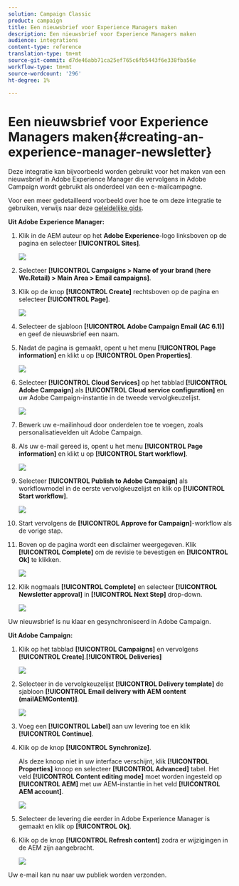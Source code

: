```yaml
---
solution: Campaign Classic
product: campaign
title: Een nieuwsbrief voor Experience Managers maken
description: Een nieuwsbrief voor Experience Managers maken
audience: integrations
content-type: reference
translation-type: tm+mt
source-git-commit: d7de46abb71ca25ef765c6fb5443f6e338fba56e
workflow-type: tm+mt
source-wordcount: '296'
ht-degree: 1%

---
```



# Een nieuwsbrief voor Experience Managers maken{#creating-an-experience-manager-newsletter}

Deze integratie kan bijvoorbeeld worden gebruikt voor het maken van een nieuwsbrief in Adobe Experience Manager die vervolgens in Adobe Campaign wordt gebruikt als onderdeel van een e-mailcampagne.

Voor een meer gedetailleerd voorbeeld over hoe te om deze integratie te gebruiken, verwijs naar deze [geleidelijke gids](https://helpx.adobe.com/campaign/kb/acc-aem.html).

**Uit Adobe Experience Manager:**

1. Klik in de AEM auteur op het **Adobe Experience**-logo linksboven op de pagina en selecteer **[!UICONTROL Sites]**.

   ![](assets/aem_uc_1.png)

1. Selecteer **[!UICONTROL Campaigns > Name of your brand (here We.Retail) > Main Area > Email campaigns]**.
1. Klik op de knop **[!UICONTROL Create]** rechtsboven op de pagina en selecteer **[!UICONTROL Page]**.

   ![](assets/aem_uc_2.png)

1. Selecteer de sjabloon **[!UICONTROL Adobe Campaign Email (AC 6.1)]** en geef de nieuwsbrief een naam.
1. Nadat de pagina is gemaakt, opent u het menu **[!UICONTROL Page information]** en klikt u op **[!UICONTROL Open Properties]**.

   ![](assets/aem_uc_3.png)

1. Selecteer **[!UICONTROL Cloud Services]** op het tabblad **[!UICONTROL Adobe Campaign]** als **[!UICONTROL Cloud service configuration]** en uw Adobe Campaign-instantie in de tweede vervolgkeuzelijst.

   ![](assets/aem_uc_4.png)

1. Bewerk uw e-mailinhoud door onderdelen toe te voegen, zoals personalisatievelden uit Adobe Campaign.
1. Als uw e-mail gereed is, opent u het menu **[!UICONTROL Page information]** en klikt u op **[!UICONTROL Start workflow]**.

   ![](assets/aem_uc_5.png)

1. Selecteer **[!UICONTROL Publish to Adobe Campaign]** als workflowmodel in de eerste vervolgkeuzelijst en klik op **[!UICONTROL Start workflow]**.

   ![](assets/aem_uc_6.png)

1. Start vervolgens de **[!UICONTROL Approve for Campaign]**-workflow als de vorige stap.
1. Boven op de pagina wordt een disclaimer weergegeven. Klik **[!UICONTROL Complete]** om de revisie te bevestigen en **[!UICONTROL Ok]** te klikken.

   ![](assets/aem_uc_7.png)

1. Klik nogmaals **[!UICONTROL Complete]** en selecteer **[!UICONTROL Newsletter approval]** in **[!UICONTROL Next Step]** drop-down.

   ![](assets/aem_uc_8.png)

Uw nieuwsbrief is nu klaar en gesynchroniseerd in Adobe Campaign.

**Uit Adobe Campaign:**

1. Klik op het tabblad **[!UICONTROL Campaigns]** en vervolgens **[!UICONTROL Create]**.**[!UICONTROL Deliveries]**

   ![](assets/aem_uc_9.png)

1. Selecteer in de vervolgkeuzelijst **[!UICONTROL Delivery template]** de sjabloon **[!UICONTROL Email delivery with AEM content (mailAEMContent)]**.

   ![](assets/aem_uc_10.png)

1. Voeg een **[!UICONTROL Label]** aan uw levering toe en klik **[!UICONTROL Continue]**.
1. Klik op de knop **[!UICONTROL Synchronize]**.

   Als deze knoop niet in uw interface verschijnt, klik **[!UICONTROL Properties]** knoop en selecteer **[!UICONTROL Advanced]** tabel. Het veld **[!UICONTROL Content editing mode]** moet worden ingesteld op **[!UICONTROL AEM]** met uw AEM-instantie in het veld **[!UICONTROL AEM account]**.

   ![](assets/aem_uc_11.png)

1. Selecteer de levering die eerder in Adobe Experience Manager is gemaakt en klik op **[!UICONTROL Ok]**.
1. Klik op de knop **[!UICONTROL Refresh content]** zodra er wijzigingen in de AEM zijn aangebracht.

   ![](assets/aem_uc_12.png)

Uw e-mail kan nu naar uw publiek worden verzonden.

